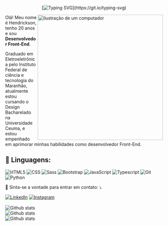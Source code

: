 <div align="center">

[![Typing SVG](https://readme-typing-svg.demolab.com?font=Fira+Code&pause=1000&color=A80CF7&center=true&vCenter=true&random=false&width=435&lines=Hello+World%F0%9F%91%8B!;My+name+is+Hendrickson+Weib.;I%C2%B4m+Front-End+Developer!)](https://git.io/typing-svg)

</div>
<img src="https://raw.githubusercontent.com/MicaelliMedeiros/micaellimedeiros/master/image/computer-illustration.png" alt="ilustração de um computador" min-width="400px" max-width="400px" width="400px" align="right">

<p align="left"> 
 Olá! Meu nome é Hendrickson, tenho 20 anos e sou <strong>Desenvolvedor Front-End</strong>.

Graduado em Eletroeletrônica pelo Instituto Federal de ciência e tecnologia do Maranhão, atualmente estou cursando o Design Bacharelado na Universidade Ceuma, e estou empenhado em aprimorar minhas habilidades como desenvolvedor Front-End.
<h2 align="left">
 🦄 Linguagens:
</h2>

![HTML5](https://img.shields.io/badge/HTML5-E34F26?style=for-the-badge&logo=html5&logoColor=white)
![CSS](https://img.shields.io/badge/CSS3-1572B6?style=for-the-badge&logo=css3&logoColor=white)
![Sass](https://img.shields.io/badge/Sass-CC6699?style=for-the-badge&logo=sass&logoColor=white)
![Bootstrap](https://img.shields.io/badge/Bootstrap-563D7C?style=for-the-badge&logo=bootstrap&logoColor=white)
![JavaScript](https://img.shields.io/badge/JavaScript-F7DF1E?style=for-the-badge&logo=javascript&logoColor=black)
![Typescript](https://img.shields.io/badge/TypeScript-007ACC?style=for-the-badge&logo=typescript&logoColor=white)
![Git](https://img.shields.io/badge/Git-E34F26?style=for-the-badge&logo=git&logoColor=white)
![Python](https://img.shields.io/badge/Python-F7DF1E?style=for-the-badge&logo=python&logoColor=black)

<p align="left">
  💌 Sinta-se a vontade para entrar em contato: ⤵️
</p>

<a href="https://www.linkedin.com/in/hendricksonweib/" title="LinkedIn" target="_blank">
<img src="https://img.shields.io/badge/LinkedIn-0077B5?style=for-the-badge&logo=linkedin&logoColor=white" alt="LinkedIn"/></a>
<a href="https://www.instagram.com/weibhr/" title="Instagram" target="_blank">
<img src="https://img.shields.io/badge/Instagram-E4405F?style=for-the-badge&logo=instagram&logoColor=white" alt="Instagram"/></a>
<br>
<br>
   <img
        align="center"
        src="https://github-readme-stats.vercel.app/api?username=hendricksonweib&theme=dark&hide_border=false&include_all_commits=true&count_private=true"
        alt="Github stats"
      />
<br>
   <img
        align="center"
        src="https://github-readme-stats.vercel.app/api/top-langs/?username=hendricksonweib&theme=dark&hide_border=false&include_all_commits=true&count_private=true&layout=compact"
        alt="Github stats"
      />
<br>
      <img
        align="left"
        src="https://github-readme-streak-stats.herokuapp.com/?user=hendricksonweib&theme=dark&hide_border=false"
        alt="Github stats"
      />
